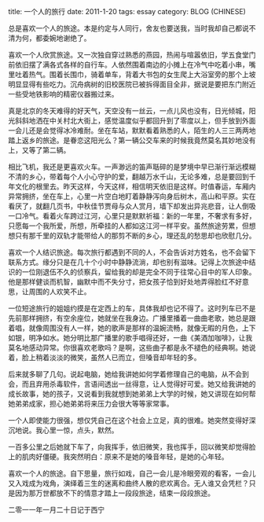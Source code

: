 title: 一个人的旅行
date: 2011-1-20
tags: essay
category: BLOG (CHINESE)

总是喜欢一个人的旅途。本是约定与人同行，舍友也要送我，当时我却自己都说不清为何，都委婉地谢绝了。

喜欢一个人欣赏旅途。又一次独自穿过熟悉的燕园，热闹与喧嚣依旧，学五食堂门前依旧摆了满各式各样的自行车。人依然围着南边的小摊上在冷气中吃着小串，嘴里吐着热气。围着长围巾，骑着单车，背着大书包的女生爬上大浴室旁的那个上坡明显显得有些吃力。沉舟病树的旧校医院已被拆得面目全非，据说是要把东门附近一些受地铁影响的精密仪器搬过来。

真是北京的冬天难得的好天气，天空没有一丝云，一点儿风也没有，日光倾城，阳光斜斜地洒在中关村北大街上，感觉温度似乎都回升到了零度以上，但手放到外面一会儿还是会觉得冰冷难耐。坐在车站，默默看着熟悉的人，陌生的人三三两两地踏上返乡的旅途。是眷恋这阳光么？第一辆公交车来的时候我竟然莫名其妙地没有上，又等了第二辆。

相比飞机，我还是更喜欢火车。一声渺远的笛声聒碎的是梦境中早已渐行渐远模糊不清的乡心，带着每个人小心守护的爱，翻越万水千山，无论多难，总是要回到千年文化的根里去。昨天这样，今天这样，相信明天依旧是这样。时值春运，车厢内异常拥挤，坐在车上，心里一片空白地盯着静静泻向身后树木，高山和平原。实在看厌了，就翻几页书，中秋佳节贾母与众人赏月，墙下却发出异兆悲音，让人倒吸一口冷气。看着火车跨过江河，心里只是默默祈福：新的一年里，不奢求有多好，只愿每一个我所爱，所想，所牵挂的人都如这江河一样平安。虽然旅途劳累，但想想只有那千里的双轨才能带给人的那剪不断的乡心，理还乱的愁思却也欣慰几分。

喜欢一个人结识旅途。每次旅行都遇到不同的人，不会告诉对方姓名，也不会留下联系方式。缘分只是在几十个小时中静静流淌，却也别有滋味。记得上次旅途中结识的一位刚退伍不久的侦察兵，留给我的却是完全不同于往常心目中的军人印象。他是那样健谈而机智，幽默中而不失分寸，把女孩子恰到好处地弄得脸红不好意思，让周围的人欢笑不止。

一位短途旅行的姐姐约摸是在定西上的车，具体我却也记不得了。这时列车已不是先前那样拥挤，有空余座位，她就坐在我身边。广播里播着一曲曲老歌，她总是跟着唱，就像周围没有人一样，她的歌声是那样的温婉流畅，就像无暇的月色，上下如银，明净如水。她分明比那广播里的歌手唱得还好，一曲《美酒加咖啡》，让我莫名地感动异常。你很喜欢老歌吗？是啊，这些曲子都是永不褪色的经典啊。她说着，脸上稍着淡淡的微笑，虽然人已而立，但嗓音却年轻的多。

后来就多聊了几句。说起电脑，她给我讲她如何学着修理自己的电脑，从不会到会，而且弃用杀毒软件，言语间透出一丝得意，让人觉得好可爱。她又给我讲她的成长故事，她的孩子，又说看到我就想到她弟弟上大学的时候，她又讲现在如何帮她弟弟成家，担心她弟弟将来压力会很大等等家常事。

一个人即使能力很强，想仅凭自己在这个社会上立足，真的很难。她突然变得好深沉地说。我心里一惊，点头，默然。

一百多公里之后她就下车了，向我挥手，依旧微笑，我也挥手，回以微笑却觉得脸上的肌肉好僵硬。我突然明白：原来不是她的嗓音年轻，是她的心年轻。

喜欢一个人的旅途。自下思量，旅行如戏，自己一会儿是冷眼旁观的看客，一会儿又入戏成为戏角，演绎着三生的迷离和曲终人散的悲欢离合。无人谁又会凭栏？只是因为那万世都放不下的情意才踏上一段段旅途，结束一段段旅途。

二零一一年一月二十日记于西宁


